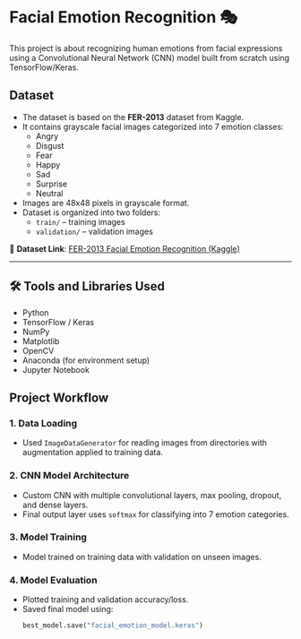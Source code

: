 # Facial Emotion Recognition 🎭

This project is about recognizing human emotions from facial expressions using a Convolutional Neural Network (CNN) model built from scratch using TensorFlow/Keras.

##  Dataset

- The dataset is based on the **FER-2013** dataset from Kaggle.
- It contains grayscale facial images categorized into 7 emotion classes:
  - Angry
  - Disgust
  - Fear
  - Happy
  - Sad
  - Surprise
  - Neutral
- Images are 48x48 pixels in grayscale format.
- Dataset is organized into two folders:
  - `train/` – training images
  - `validation/` – validation images

🔗 **Dataset Link**: [FER-2013 Facial Emotion Recognition (Kaggle)](https://www.kaggle.com/datasets/msambare/fer2013)

---


## 🛠 Tools and Libraries Used

- Python
- TensorFlow / Keras
- NumPy
- Matplotlib
- OpenCV
- Anaconda (for environment setup)
- Jupyter Notebook

## Project Workflow

### 1. Data Loading
- Used `ImageDataGenerator` for reading images from directories with augmentation applied to training data.

### 2. CNN Model Architecture
- Custom CNN with multiple convolutional layers, max pooling, dropout, and dense layers.
- Final output layer uses `softmax` for classifying into 7 emotion categories.

### 3. Model Training
- Model trained on training data with validation on unseen images.
  
### 4. Model Evaluation
- Plotted training and validation accuracy/loss.
- Saved final model using:
  ```python
  best_model.save("facial_emotion_model.keras")
